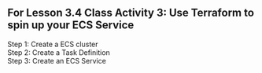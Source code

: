 ## For Lesson 3.4 Class Activity 3: Use Terraform to spin up your ECS Service

Step 1: Create a ECS cluster
<br>Step 2: Create a Task Definition
<br>Step 3: Create an ECS Service
